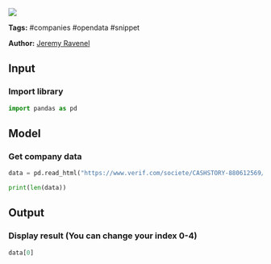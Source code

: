 <a href="https://app.naas.ai/user-redirect/naas/downloader?url=https://raw.githubusercontent.com/jupyter-naas/awesome-notebooks/master/Societe.com/Societe.com_Get_verif.com.ipynb" target="_parent"><img src="https://naasai-public.s3.eu-west-3.amazonaws.com/open_in_naas.svg"/></a>

**Tags:** #companies #opendata #snippet

**Author:** [Jeremy Ravenel](https://www.linkedin.com/in/ACoAAAJHE7sB5OxuKHuzguZ9L6lfDHqw--cdnJg/)

## Input

### Import library


```python
import pandas as pd
```

## Model

### Get company data


```python
data = pd.read_html("https://www.verif.com/societe/CASHSTORY-880612569/", encoding="UTF-8")
```


```python
print(len(data))
```

## Output

### Display result (You can change your index 0-4)


```python
data[0]
```
